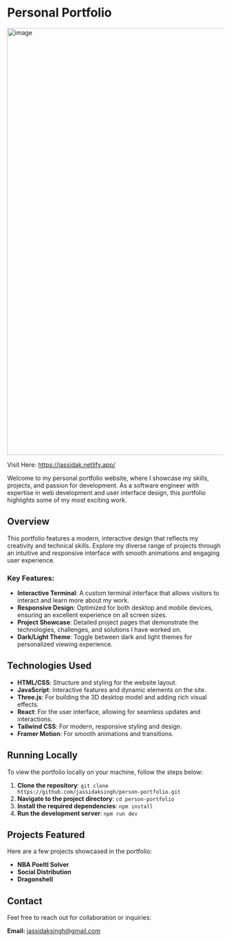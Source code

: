 # Personal Portfolio

<img width="1647" height="992" alt="image" src="https://github.com/user-attachments/assets/1fd586e4-da8f-4f62-8c41-33e82dee27ae" />

Visit Here: https://jassidak.netlify.app/

Welcome to my personal portfolio website, where I showcase my skills, projects, and passion for development. As a software engineer with expertise in web development and user interface design, this portfolio highlights some of my most exciting work.

## Overview

This portfolio features a modern, interactive design that reflects my creativity and technical skills. Explore my diverse range of projects through an intuitive and responsive interface with smooth animations and engaging user experience.

### Key Features:
- **Interactive Terminal**: A custom terminal interface that allows visitors to interact and learn more about my work.
- **Responsive Design**: Optimized for both desktop and mobile devices, ensuring an excellent experience on all screen sizes.
- **Project Showcase**: Detailed project pages that demonstrate the technologies, challenges, and solutions I have worked on.
- **Dark/Light Theme**: Toggle between dark and light themes for personalized viewing experience.

## Technologies Used
- **HTML/CSS**: Structure and styling for the website layout.
- **JavaScript**: Interactive features and dynamic elements on the site.
- **Three.js**: For building the 3D desktop model and adding rich visual effects.
- **React**: For the user interface, allowing for seamless updates and interactions.
- **Tailwind CSS**: For modern, responsive styling and design.
- **Framer Motion**: For smooth animations and transitions.

## Running Locally

To view the portfolio locally on your machine, follow the steps below:

1. **Clone the repository**:
    ```git clone https://github.com/jassidaksingh/person-portfolio.git```
2. **Navigate to the project directory**:
    ```cd person-portfolio```
3. **Install the required dependencies**:
    ```npm install```
4. **Run the development server**:
    ```npm run dev```

## Projects Featured

Here are a few projects showcased in the portfolio:

- **NBA Poeltl Solver**
- **Social Distribution**
- **Dragonshell**

## Contact

Feel free to reach out for collaboration or inquiries:

**Email:** jassidaksingh@gmail.com
